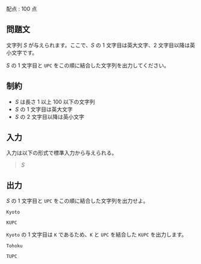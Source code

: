 配点 : $100$ 点

## 問題文

文字列 $S$ が与えられます。ここで、$S$ の $1$ 文字目は英大文字、$2$ 文字目以降は英小文字です。

$S$ の $1$ 文字目と `UPC` をこの順に結合した文字列を出力してください。

## 制約

- $S$ は長さ $1$ 以上 $100$ 以下の文字列
- $S$ の $1$ 文字目は英大文字
- $S$ の $2$ 文字目以降は英小文字

## 入力

入力は以下の形式で標準入力から与えられる。

> $S$

## 出力

$S$ の $1$ 文字目と `UPC` をこの順に結合した文字列を出力せよ。

```input1
Kyoto
```

```output1
KUPC
```

`Kyoto` の $1$ 文字目は `K` であるため、`K` と `UPC` を結合した `KUPC` を出力します。

```input2
Tohoku
```

```output2
TUPC
```